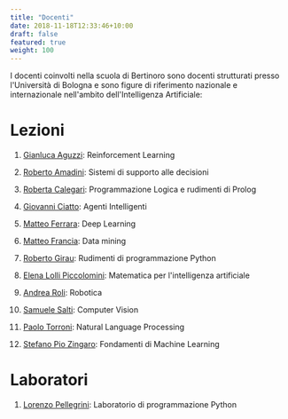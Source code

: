 ```yaml
---
title: "Docenti"
date: 2018-11-18T12:33:46+10:00
draft: false
featured: true
weight: 100
---
```


I docenti coinvolti nella scuola di Bertinoro sono docenti strutturati presso l'Università di Bologna e sono figure di riferimento nazionale e internazionale nell'ambito dell'Intelligenza Artificiale:

# Lezioni

1. [Gianluca Aguzzi](https://www.unibo.it/sitoweb/gianluca.aguzzi): Reinforcement Learning

1. [Roberto	Amadini](https://www.unibo.it/sitoweb/roberto.amadini): Sistemi di supporto alle decisioni

1. [Roberta	Calegari](https://www.unibo.it/sitoweb/roberta.calegari): Programmazione Logica e rudimenti di Prolog

1. [Giovanni Ciatto](https://www.unibo.it/sitoweb/giovanni.ciatto): Agenti Intelligenti

1. [Matteo Ferrara](https://www.unibo.it/sitoweb/matteo.ferrara): Deep Learning

1. [Matteo Francia](https://www.unibo.it/sitoweb/m.francia): Data mining

1. [Roberto Girau](https://www.unibo.it/sitoweb/roberto.girau): Rudimenti di programmazione Python

1. [Elena Lolli Piccolomini](https://www.unibo.it/sitoweb/elena.loli): Matematica per l'intelligenza artificiale

1. [Andrea	Roli](https://www.unibo.it/sitoweb/andrea.roli): Robotica

1. [Samuele Salti](https://www.unibo.it/sitoweb/samuele.salti): Computer Vision

1. [Paolo Torroni](https://www.unibo.it/sitoweb/p.torroni): Natural Language Processing

1. [Stefano Pio Zingaro](https://www.unibo.it/sitoweb/stefano.zingaro): Fondamenti di Machine Learning


<!-- 2. Smontagna 

![Smontagnatest](https://www.unibo.it/uniboweb/utils/UserImage.aspx?IdAnagrafica=419402&IdFoto=4124a300)
-->

# Laboratori

1. [Lorenzo Pellegrini](https://www.unibo.it/sitoweb/l.pellegrini): Laboratorio di programmazione Python
